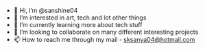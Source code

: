 - 👋 Hi, I’m @sanshine04
- 👀 I’m interested in art, tech and lot other things
- 🌱 I’m currently learning more about tech stuff
- 💞️ I’m looking to collaborate on many different interesting projects
- 📫 How to reach me through my mail - sksanya04@hotmail.com

<!---
sanshine04/sanshine04 is a ✨ special ✨ repository because its `README.md` (this file) appears on your GitHub profile.
You can click the Preview link to take a look at your changes.
--->

